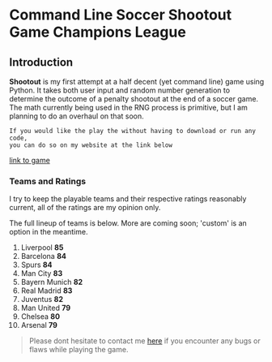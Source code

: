 Command Line Soccer Shootout Game Champions League
===

## Introduction

**Shootout** is my first attempt at a half decent (yet command line) game using Python. It takes both user input and random number generation to determine the outcome of a penalty shootout at the end of a soccer game. The math currently being used in the RNG process is primitive, but I am planning to do an overhaul on that soon.  
```
If you would like the play the without having to download or run any code, 
you can do so on my website at the link below
```
[link to game](http://radiuk.ca/projects)
### Teams and Ratings

I try to keep the playable teams and their respective ratings reasonably current, all of the ratings are my opinion only.

The full lineup of teams is below. More are coming soon; 'custom' is an option in the meantime. 

1. Liverpool **85**
2. Barcelona **84**
3. Spurs **84**
4. Man City **83** 
5. Bayern Munich **82**
6. Real Madrid **83**
7. Juventus **82**
8. Man United **79**
9. Chelsea **80**
10. Arsenal **79**

> Please dont hesitate to contact me [here](http://radiuk.ca/message) if you encounter any bugs or flaws while playing the game.
